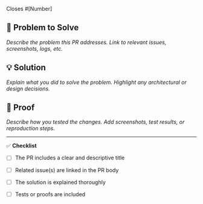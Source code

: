 Closes #[Number]
  
## 🐞 Problem to Solve

_Describe the problem this PR addresses. Link to relevant issues, screenshots, logs, etc._

## 💡 Solution

_Explain what you did to solve the problem. Highlight any architectural or design decisions._

## 🧪 Proof

_Describe how you tested the changes. Add screenshots, test results, or reproduction steps._

---
  
  ✅ **Checklist**

- [ ] The PR includes a clear and descriptive title
- [ ] Related issue(s) are linked in the PR body
- [ ] The solution is explained thoroughly
- [ ] Tests or proofs are included

